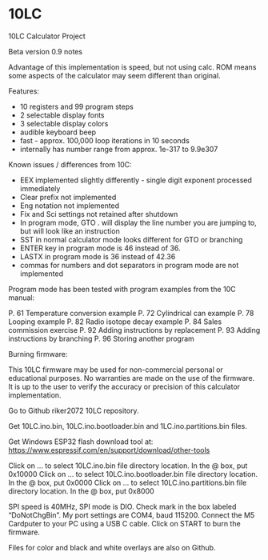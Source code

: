 # 10LC

10LC Calculator Project

Beta version 0.9 notes

Advantage of this implementation is speed, but not using calc. ROM means some aspects of the calculator may seem different than original.  

Features:

- 10 registers and 99 program steps
- 2 selectable display fonts
- 3 selectable display colors
- audible keyboard beep
- fast - approx. 100,000 loop iterations in 10 seconds
- internally has number range from approx. 1e-317  to 9.9e307

Known issues / differences from 10C:

- EEX implemented slightly differently - single digit exponent processed immediately
- Clear prefix not implemented
- Eng notation not implemented
- Fix and Sci settings not retained after shutdown
- In program mode, GTO . will display the line number you are jumping to, but will look like an instruction
- SST in normal calculator mode looks different for GTO or branching
- ENTER key in program mode is 46 instead of 36.
- LASTX in program mode is 36 instead of 42.36
- commas for numbers and dot separators in program mode are not implemented

Program mode has been tested with program examples from the 10C manual:

P. 61 Temperature conversion example
P. 72 Cylindrical can example
P. 78 Looping example
P. 82 Radio isotope decay example
P. 84 Sales commission exercise
P. 92 Adding instructions by replacement
P. 93 Adding instructions by branching
P. 96 Storing another program


Burning firmware:

This 10LC firmware may be used for non-commercial personal or educational purposes.  No warranties are made on the use of the firmware.  It is up to the user to verify the accuracy or precision of this calculator implementation.

Go to Github riker2072 10LC repository.

Get 10LC.ino.bin, 10LC.ino.bootloader.bin and 1LC.ino.partitions.bin files.

Get Windows ESP32 flash download tool at: https://www.espressif.com/en/support/download/other-tools

Click on … to select 10LC.ino.bin file directory location.  In the @ box, put 0x10000
Click on … to select 10LC.ino.bootloader.bin file directory location.  In the @ box, put 0x0000
Click on … to select 10LC.ino.partitions.bin file directory location.  In the @ box, put 0x8000

SPI speed is 40MHz, SPI mode is DIO.  Check mark in the box labeled “DoNotChgBin”.  My port settings are COM4, baud 115200.  Connect the M5 Cardputer to your PC using a USB C cable.  Click on START to burn the firmware.

Files for color and black and white overlays are also on Github.




